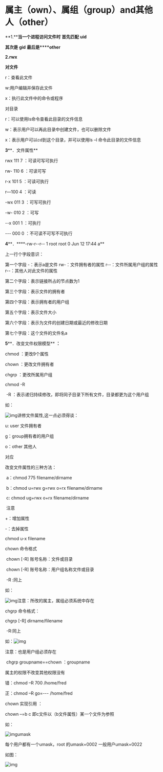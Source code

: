 # 属主（own）、属组（group）and其他人（other）

**1.****当一个进程访问文件时** **首先匹配** **uid**

**其次是** **gid** **最后是****other** 

**2.rwx**

   **对文件** 

r：查看此文件

w:用户编辑并保存此文件

x：执行此文件中的命令或程序 

对目录 

 r：可以使用ls命令查看此目录的文件信息

  w：表示用户可以再此目录中创建文件，也可以删除文件

x：表示用户可以cd到这个目录，并可以使用ls –l 命令此目录的文件信息

**3****．文件属性** 

rwx 111 7 ：可读可写可执行

rw- 110 6 ：可读可写

r-x 101 5  ：可读可执行

r—100 4   ：可读

-wx 011 3  ：可写可执行

-w- 010 2 ：可写

--x 001 1 ：可执行

--- 000 0 ：不可读不可写不可执行

 

**4****．****-rw-r--r-- 1 root root    0 Jun 12 17:44 a**

上一行个字段意识：

 第一个字段 -：表示a是文件 rw-：文件拥有者的属性 r--：文件所属用户组的属性 r--：其他人对此文件的属性

 第二个字段：表示链接所占的节点数为1 

第三个字段：表示文件的拥有者

第四个字段：表示拥有者的用户组

第五个字段：表示文件大小

第六个字段：表示为文件的创建日期或最近的修改日期

第七个字段：这个文件的文件名a

  

**5****．改变文件权限模型** **：**

chmod    ：更改9个属性

chown ：更改文件拥有者

chgrp ：更改所属用户组

   chmod  -R

​       -R ：表示递归持续修改，即将同子目录下所有文件，目录都更为这个用户组

如：

![img](http://blog.51cto.com/attachment/201007/201007191279501239645.jpg)讲修文件属性,这一点必须得谈：

  u: user 文件拥有者 

  g：group拥有者的用户组

  o：other 其他人

对应

   改变文件属性的三种方法：

​     a：chmod 775 filename/dirname

​     b：chmod u=rwx g=rwx o=rx filename/dirname

​     c:  chmod ug+rwx o+rx filename/dirname

​         注意

+：增加属性

-：去掉属性

  chmod u-x filename

   chown 命令格式

​        chown [-R] 账号名称：文件或目录

​        chown [-R] 账号名称：用户组名称文件或目录

​      -R :同上

如：

![img](http://blog.51cto.com/attachment/201007/201007191279501256937.jpg)注意：所改的属主，属组必须系统中存在

 

   chgrp 命令格式：

chgrp [-R] dirname/filename

​    -R:同上

如：![img](http://blog.51cto.com/attachment/201007/201007191279501293828.jpg)

注意：也是用户组必须存在

​    chgrp groupname==chown ：groupname

 

属主的权限不改变其他权限没有 

错：chmod –R 700 /home/fred

正：chmod –R go=--- /home/fred

 

chown 实现引用 ：

   chown –=b c 即c文件以（b文件属性）某一个文件为参照

如：

![img](http://blog.51cto.com/attachment/201007/201007191279501321308.jpg)umask

每个用户都有一个umask，root 的umask=0002 一般用户umask=0022

如图：

![img](http://blog.51cto.com/attachment/201007/201007191279501340836.jpg) 